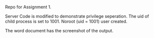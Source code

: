 Repo for Assignment 1.

Server Code is modified to demonstrate privilege seperation.
The uid of child process is set to 1001. Noroot (uid = 1001) user created. 

The word document has the screenshot of the output.
